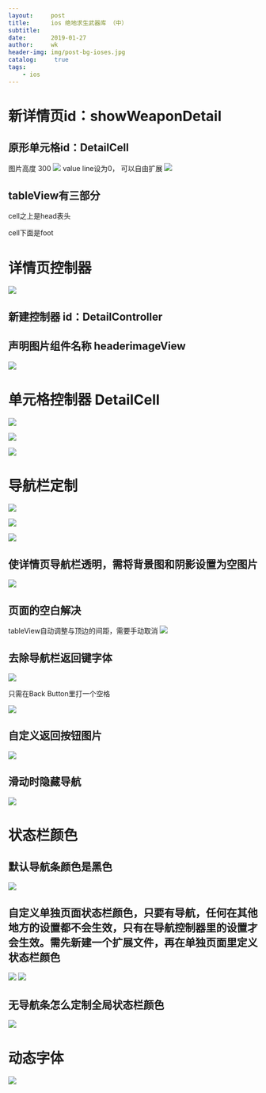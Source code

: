 ```yaml
---
layout:     post
title:      ios 绝地求生武器库 （中）
subtitle:   
date:       2019-01-27
author:     wk
header-img: img/post-bg-ioses.jpg
catalog: 	 true
tags:
    - ios
---
```

# 新详情页id：showWeaponDetail
## 原形单元格id：DetailCell
图片高度 300
![](https://ws3.sinaimg.cn/large/006tNc79ly1fzef6gq41ij31aw0omtlh.jpg)
value line设为0， 可以自由扩展
![](https://ws2.sinaimg.cn/large/006tNc79ly1fzefbl6rpdj31he0soazd.jpg)

## tableView有三部分
cell之上是head表头

cell下面是foot


# 详情页控制器
![](https://ws2.sinaimg.cn/large/006tNc79ly1fzefx6u8agj31g40s4e4p.jpg)
## 新建控制器 id：DetailController
## 声明图片组件名称 headerimageView
![](https://ws4.sinaimg.cn/large/006tNc79ly1fzeg44ffe4j316s0ow4fu.jpg)
# 单元格控制器 DetailCell

![](https://ws4.sinaimg.cn/large/006tNc79ly1fzegs3b2r1j31ft0u0b29.jpg)

![](https://ws4.sinaimg.cn/large/006tNc79ly1fzeh61op5jj31oi0n81kx.jpg)

![](https://ws3.sinaimg.cn/large/006tNc79ly1fzehol3qpnj316o0u01i9.jpg)

# 导航栏定制
![](https://ws2.sinaimg.cn/large/006tNc79ly1fzem264bohj31gx0u07wh.jpg)

![](https://ws1.sinaimg.cn/large/006tNc79ly1fzem55aj54j31ik0p4x04.jpg)

![](https://ws2.sinaimg.cn/large/006tNc79ly1fzem7y5ln9j31pe0u07wh.jpg)

## 使详情页导航栏透明，需将背景图和阴影设置为空图片
 ![](https://ws1.sinaimg.cn/large/006tNc79ly1fzemfikz7mj31w40twe81.jpg)
 
## 页面的空白解决
tableView自动调整与顶边的间距，需要手动取消
![](https://ws1.sinaimg.cn/large/006tNc79ly1fzemlp1zemj31ih0u01kx.jpg)

## 去除导航栏返回键字体
![](https://ws1.sinaimg.cn/large/006tNc79ly1fzemw3000fj30by0l9wfj.jpg)

只需在Back Button里打一个空格

![](https://ws3.sinaimg.cn/large/006tNc79ly1fzemytzev7j30ii0n1dgy.jpg)

## 自定义返回按钮图片
![](https://ws2.sinaimg.cn/large/006tNc79ly1fzen3sx5soj31e80u0x4s.jpg)

## 滑动时隐藏导航
![](https://ws4.sinaimg.cn/large/006tNc79ly1fzen8rt68zj30xu0u0nfa.jpg)

# 状态栏颜色

## 默认导航条颜色是黑色
![](https://ws2.sinaimg.cn/large/006tNc79ly1fzhxegncp8j31co0nundl.jpg)

## 自定义单独页面状态栏颜色，只要有导航，任何在其他地方的设置都不会生效，只有在导航控制器里的设置才会生效。需先新建一个扩展文件，再在单独页面里定义状态栏颜色
![](https://ws2.sinaimg.cn/large/006tNc79ly1fzhxlr4v5ij31oo0qe1kx.jpg)
![](https://ws2.sinaimg.cn/large/006tNc79ly1fzhxn8yt7tj31o20sw4qp.jpg)

## 无导航条怎么定制全局状态栏颜色
![](https://ws4.sinaimg.cn/large/006tNc79ly1fzhxso934hj31ou0sq4qp.jpg)

# 动态字体
![](https://ws3.sinaimg.cn/large/006tNc79ly1fzhxznislaj30vr0u0toc.jpg)


